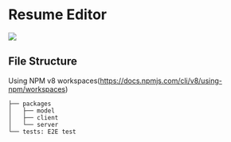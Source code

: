 # Resume Editor
<a href="https://github.com/3794/resume-editor/actions">
    <img src="https://img.shields.io/github/workflow/status/3794/resume-editor/Playwright%20Tests" />
</a>

## File Structure
Using NPM v8 workspaces(https://docs.npmjs.com/cli/v8/using-npm/workspaces)
```
├── packages
│   ├── model
│   ├── client
│   └── server
└── tests: E2E test
```
